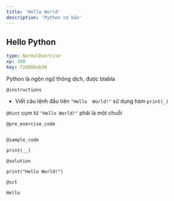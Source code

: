 ```yaml
---
title: 'Hello World'
description: 'Python cơ bản'
---
```


## Hello Python

```yaml
type: NormalExercise 
xp: 100 
key: f2d800ab30   
```


Python là ngôn ngữ thông dịch, được blabla


`@instructions`
- Viết câu lệnh đầu tiên `"Hello  World!"` sử dụng hàm `print(_)`

`@hint`
cụm từ `"Hello World!"` phải là một chuỗi

`@pre_exercise_code`

```{python}

```


`@sample_code`
```{python}
print(__)
```
`@solution`
```{python}
print("Hello World!")
```
`@sct`
```{python}
Hello
```